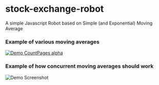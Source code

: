 # stock-exchange-robot
A simple Javascript Robot based on Simple (and Exponential) Moving Average

### Example of various moving averages
[![Demo CountPages alpha](https://j.gifs.com/m2Pe0n.gif)](https://www.youtube.com/watch?v=G-2XHpMaKJY)

### Example of how concurrent moving averages should work
![Demo Screenshot](http://i.imgur.com/mb8LS44.png)
